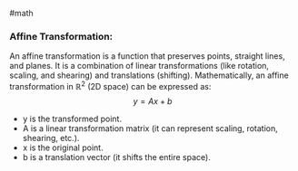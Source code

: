 #math
### **Affine Transformation:**
An affine transformation is a function that preserves points, straight lines, and planes. It is a combination of linear transformations (like rotation, scaling, and shearing) and translations (shifting).
Mathematically, an affine transformation in $\mathbb{R}^2$ (2D space) can be expressed as:
$$y=Ax+b$$
- y is the transformed point.
- A is a linear transformation matrix (it can represent scaling, rotation, shearing, etc.).
- x is the original point.
- b is a translation vector (it shifts the entire space).